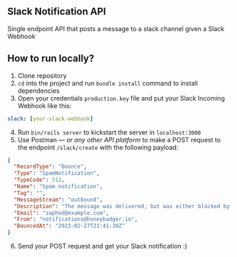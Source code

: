 ## Slack Notification API
Single endpoint API that posts a message to a slack channel given a Slack Webhook

## How to run locally?
1. Clone repository
2. `cd` into the project and run `bundle install` command to install dependencies
3. Open your credentials `production.key` file and put your Slack Incoming Webhook like this:

```yml
slack: [your-slack-webhook]
```

4. Run `bin/rails server` to kickstart the server in `localhost:3000`
5. Use Postman — _or any other API platform_ to make a POST request to the endpoint `/slack/create` with the following payload:

```json
{
  "RecordType": "Bounce",
  "Type": "SpamNotification",
  "TypeCode": 512,
  "Name": "Spam notification",
  "Tag": "",
  "MessageStream": "outbound",
  "Description": "The message was delivered, but was either blocked by the user, or classified as spam, bulk mail, or had rejected content.",
  "Email": "zaphod@example.com",
  "From": "notifications@honeybadger.io",
  "BouncedAt": "2023-02-27T21:41:30Z"
}
```
6. Send your POST request and get your Slack notification :)


